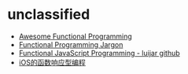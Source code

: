 # unclassified

* [Awesome Functional Programming](https://github.com/xgrommx/awesome-functional-programming)
* [Functional Programming Jargon](https://github.com/hemanth/functional-programming-jargon)
* [Functional JavaScript Programming - luijar github](https://github.com/luijar/functional-programming-js)
* [iOS的函数响应型编程](https://github.com/KevinHM/FunctionalReactiveProgrammingOniOS)